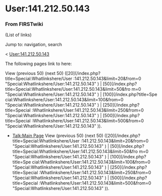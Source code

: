 # User:141.212.50.143

### From FIRSTwiki

(List of links)

Jump to: navigation, search

&lt; [User:141.212.50.143](/index.php?title=User:141.212.50.143&redirect=no
"User:141.212.50.143" )  

The following pages link to here:

View (previous 50) (next 50) ([20](/index.php?title=Special:Whatlinkshere/User
:141.212.50.143&limit=20&from=0 "Special:Whatlinkshere/User:141.212.50.143" )
| [50](/index.php?title=Special:Whatlinkshere/User:141.212.50.143&limit=50&fro
m=0 "Special:Whatlinkshere/User:141.212.50.143" ) | [100](/index.php?title=Spe
cial:Whatlinkshere/User:141.212.50.143&limit=100&from=0
"Special:Whatlinkshere/User:141.212.50.143" ) | [250](/index.php?title=Special
:Whatlinkshere/User:141.212.50.143&limit=250&from=0
"Special:Whatlinkshere/User:141.212.50.143" ) | [500](/index.php?title=Special
:Whatlinkshere/User:141.212.50.143&limit=500&from=0
"Special:Whatlinkshere/User:141.212.50.143" )).

  * [Talk:Main Page](Talk:Main_Page "Talk:Main Page" )
View (previous 50) (next 50) ([20](/index.php?title=Special:Whatlinkshere/User
:141.212.50.143&limit=20&from=0 "Special:Whatlinkshere/User:141.212.50.143" )
| [50](/index.php?title=Special:Whatlinkshere/User:141.212.50.143&limit=50&fro
m=0 "Special:Whatlinkshere/User:141.212.50.143" ) | [100](/index.php?title=Spe
cial:Whatlinkshere/User:141.212.50.143&limit=100&from=0
"Special:Whatlinkshere/User:141.212.50.143" ) | [250](/index.php?title=Special
:Whatlinkshere/User:141.212.50.143&limit=250&from=0
"Special:Whatlinkshere/User:141.212.50.143" ) | [500](/index.php?title=Special
:Whatlinkshere/User:141.212.50.143&limit=500&from=0
"Special:Whatlinkshere/User:141.212.50.143" )).

